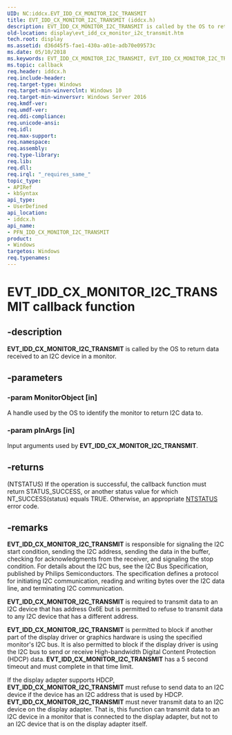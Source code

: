 ```yaml
---
UID: NC:iddcx.EVT_IDD_CX_MONITOR_I2C_TRANSMIT
title: EVT_IDD_CX_MONITOR_I2C_TRANSMIT (iddcx.h)
description: EVT_IDD_CX_MONITOR_I2C_TRANSMIT is called by the OS to return data received to an I2C device in a monitor.
old-location: display\evt_idd_cx_monitor_i2c_transmit.htm
tech.root: display
ms.assetid: d36d45f5-fae1-430a-a01e-adb70e09573c
ms.date: 05/10/2018
ms.keywords: EVT_IDD_CX_MONITOR_I2C_TRANSMIT, EVT_IDD_CX_MONITOR_I2C_TRANSMIT callback, EvtIddCxMonitorI2cTransmit, EvtIddCxMonitorI2cTransmit callback function [Display Devices], PFN_IDD_CX_MONITOR_I2C_TRANSMIT, PFN_IDD_CX_MONITOR_I2C_TRANSMIT callback function pointer [Display Devices], display.evt_idd_cx_monitor_i2c_transmit, iddcx/EvtIddCxMonitorI2cTransmit
ms.topic: callback
req.header: iddcx.h
req.include-header: 
req.target-type: Windows
req.target-min-winverclnt: Windows 10
req.target-min-winversvr: Windows Server 2016
req.kmdf-ver: 
req.umdf-ver: 
req.ddi-compliance: 
req.unicode-ansi: 
req.idl: 
req.max-support: 
req.namespace: 
req.assembly: 
req.type-library: 
req.lib: 
req.dll: 
req.irql: "_requires_same_"
topic_type:
- APIRef
- kbSyntax
api_type:
- UserDefined
api_location:
- iddcx.h
api_name:
- PFN_IDD_CX_MONITOR_I2C_TRANSMIT
product:
- Windows
targetos: Windows
req.typenames: 
---
```


# EVT_IDD_CX_MONITOR_I2C_TRANSMIT callback function


## -description


<b>EVT_IDD_CX_MONITOR_I2C_TRANSMIT</b> is called by the OS to return data received to an I2C device in a monitor.


## -parameters




### -param MonitorObject [in]

A handle used by the OS to identify the monitor to return I2C data to.


### -param pInArgs [in]

Input arguments used by <b>EVT_IDD_CX_MONITOR_I2C_TRANSMIT</b>.


## -returns




(NTSTATUS) If the operation is successful, the callback function must return STATUS_SUCCESS, or another status value for which NT_SUCCESS(status) equals TRUE. Otherwise, an appropriate <a href="https://docs.microsoft.com/windows-hardware/drivers/kernel/ntstatus-values">NTSTATUS</a> error code. 
                    




## -remarks



<b>EVT_IDD_CX_MONITOR_I2C_TRANSMIT</b> is responsible for signaling the I2C start condition, sending the I2C address, sending the data in the buffer, checking for acknowledgments from the receiver, and signaling the stop condition. For details about the I2C bus, see the I2C Bus Specification, published by Philips Semiconductors. The specification defines a protocol for initiating I2C communication, reading and writing bytes over the I2C data line, and terminating I2C
communication.


<b>EVT_IDD_CX_MONITOR_I2C_TRANSMIT</b> is required to transmit data to an I2C device that has address 0x6E but is permitted to refuse to transmit data to any I2C device that has a different address.


<b>EVT_IDD_CX_MONITOR_I2C_TRANSMIT</b> is permitted to block if another part of the display driver or graphics hardware is using the specified monitor's I2C bus. It is also permitted to block if the display driver is using the I2C bus to send or receive High-bandwidth Digital Content Protection (HDCP) data.
<b>EVT_IDD_CX_MONITOR_I2C_TRANSMIT</b> has a 5 second timeout and must complete in that time limit.

If the display adapter supports HDCP, <b>EVT_IDD_CX_MONITOR_I2C_TRANSMIT</b> must refuse to send data to an I2C device if the device has an I2C address that is used by HDCP.
<b>EVT_IDD_CX_MONITOR_I2C_TRANSMIT</b> must never transmit data to an I2C device on the display adapter. That is, this function can transmit data to an I2C device in a monitor that is connected to the display adapter, but not to an I2C device that is on the display adapter itself.



